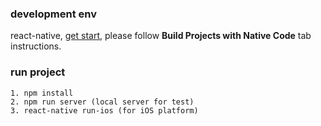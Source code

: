 ### development env
react-native, [get start](https://facebook.github.io/react-native/docs/getting-started.html), please follow **Build Projects with Native Code** tab instructions.

### run project
```
1. npm install
2. npm run server (local server for test)
3. react-native run-ios (for iOS platform)
```
